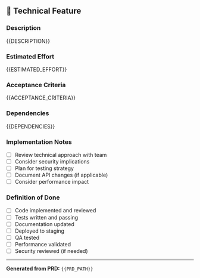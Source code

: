 ## 🔧 Technical Feature

### Description
{{DESCRIPTION}}

### Estimated Effort
{{ESTIMATED_EFFORT}}

### Acceptance Criteria
{{ACCEPTANCE_CRITERIA}}

### Dependencies
{{DEPENDENCIES}}

### Implementation Notes
- [ ] Review technical approach with team
- [ ] Consider security implications
- [ ] Plan for testing strategy
- [ ] Document API changes (if applicable)
- [ ] Consider performance impact

### Definition of Done
- [ ] Code implemented and reviewed
- [ ] Tests written and passing
- [ ] Documentation updated
- [ ] Deployed to staging
- [ ] QA tested
- [ ] Performance validated
- [ ] Security reviewed (if needed)

---

**Generated from PRD:** `{{PRD_PATH}}`
